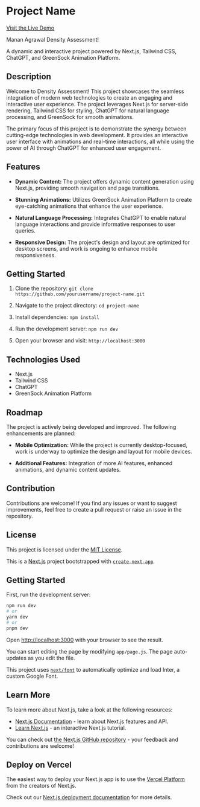 # Project Name

[Visit the Live Demo](https://mananagrawaldensityui.vercel.app/)

Manan Agrawal Density Assessment!

A dynamic and interactive project powered by Next.js, Tailwind CSS, ChatGPT, and GreenSock Animation Platform.

## Description

Welcome to Density Assessment! This project showcases the seamless integration of modern web technologies to create an engaging and interactive user experience. The project leverages Next.js for server-side rendering, Tailwind CSS for styling, ChatGPT for natural language processing, and GreenSock for smooth animations.

The primary focus of this project is to demonstrate the synergy between cutting-edge technologies in web development. It provides an interactive user interface with animations and real-time interactions, all while using the power of AI through ChatGPT for enhanced user engagement.

## Features

- **Dynamic Content:** The project offers dynamic content generation using Next.js, providing smooth navigation and page transitions.

- **Stunning Animations:** Utilizes GreenSock Animation Platform to create eye-catching animations that enhance the user experience.

- **Natural Language Processing:** Integrates ChatGPT to enable natural language interactions and provide informative responses to user queries.

- **Responsive Design:** The project's design and layout are optimized for desktop screens, and work is ongoing to enhance mobile responsiveness.

## Getting Started

1. Clone the repository: `git clone https://github.com/yourusername/project-name.git`

2. Navigate to the project directory: `cd project-name`

3. Install dependencies: `npm install`

4. Run the development server: `npm run dev`

5. Open your browser and visit: `http://localhost:3000`

## Technologies Used

- Next.js
- Tailwind CSS
- ChatGPT
- GreenSock Animation Platform

## Roadmap

The project is actively being developed and improved. The following enhancements are planned:

- **Mobile Optimization:** While the project is currently desktop-focused, work is underway to optimize the design and layout for mobile devices.

- **Additional Features:** Integration of more AI features, enhanced animations, and dynamic content updates.

## Contribution

Contributions are welcome! If you find any issues or want to suggest improvements, feel free to create a pull request or raise an issue in the repository.

## License

This project is licensed under the [MIT License](LICENSE).

This is a [Next.js](https://nextjs.org/) project bootstrapped with [`create-next-app`](https://github.com/vercel/next.js/tree/canary/packages/create-next-app).

## Getting Started

First, run the development server:

```bash
npm run dev
# or
yarn dev
# or
pnpm dev
```

Open [http://localhost:3000](http://localhost:3000) with your browser to see the result.

You can start editing the page by modifying `app/page.js`. The page auto-updates as you edit the file.

This project uses [`next/font`](https://nextjs.org/docs/basic-features/font-optimization) to automatically optimize and load Inter, a custom Google Font.

## Learn More

To learn more about Next.js, take a look at the following resources:

- [Next.js Documentation](https://nextjs.org/docs) - learn about Next.js features and API.
- [Learn Next.js](https://nextjs.org/learn) - an interactive Next.js tutorial.

You can check out [the Next.js GitHub repository](https://github.com/vercel/next.js/) - your feedback and contributions are welcome!

## Deploy on Vercel

The easiest way to deploy your Next.js app is to use the [Vercel Platform](https://vercel.com/new?utm_medium=default-template&filter=next.js&utm_source=create-next-app&utm_campaign=create-next-app-readme) from the creators of Next.js.

Check out our [Next.js deployment documentation](https://nextjs.org/docs/deployment) for more details.
